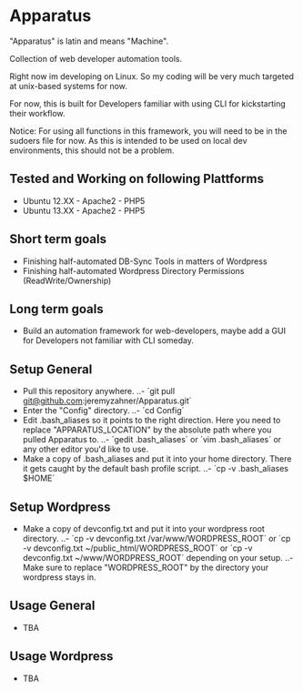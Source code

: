 Apparatus
======

"Apparatus" is latin and means "Machine".

Collection of web developer automation tools.

Right now im developing on Linux. So my coding will be very much targeted at unix-based systems for now.

For now, this is built for Developers familiar with using CLI for kickstarting their workflow.

Notice: For using all functions in this framework, you will need to be in the sudoers file for now. As this is intended to be used on local dev environments, this should not be a problem.

Tested and Working on following Plattforms
---
- Ubuntu 12.XX - Apache2 - PHP5
- Ubuntu 13.XX - Apache2 - PHP5

Short term goals
---
- Finishing half-automated DB-Sync Tools in matters of Wordpress
- Finishing half-automated Wordpress Directory Permissions (ReadWrite/Ownership)

Long term goals
---
- Build an automation framework for web-developers, maybe add a GUI for Developers not familiar with CLI someday.

Setup General
---
- Pull this repository anywhere.
..- ´git pull git@github.com:jeremyzahner/Apparatus.git´
- Enter the "Config" directory.
..- ´cd Config´
- Edit .bash_aliases so it points to the right direction. Here you need to replace "APPARATUS_LOCATION" by the absolute path where you pulled Apparatus to.
..- ´gedit .bash_aliases´ or ´vim .bash_aliases´ or any other editor you'd like to use.
- Make a copy of .bash_aliases and put it into your home directory. There it gets caught by the default bash profile script.
..- ´cp -v .bash_aliases $HOME´

Setup Wordpress
---
- Make a copy of devconfig.txt and put it into your wordpress root directory.
..- ´cp -v devconfig.txt /var/www/WORDPRESS_ROOT´ or ´cp -v devconfig.txt ~/public_html/WORDPRESS_ROOT´ or ´cp -v devconfig.txt ~/www/WORDPRESS_ROOT´ depending on your setup.
..- Make sure to replace "WORDPRESS_ROOT" by the directory your wordpress stays in.

Usage General
---
- TBA

Usage Wordpress
---
- TBA